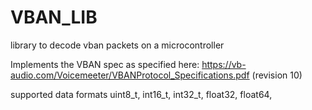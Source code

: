 # VBAN_LIB
library to decode vban packets on a microcontroller

Implements the VBAN spec as specified here: https://vb-audio.com/Voicemeeter/VBANProtocol_Specifications.pdf (revision 10)

supported data formats
 uint8_t, int16_t, int32_t, float32, float64, 